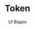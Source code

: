 ---
layout: embed
permalink: apps/mint/business-processes/token/ux-videos
lang: ru
page_id: apps-mint-business-processes-token-video


title: Token
subtitle: UI Видео
backUrl: /ru/apps/mint/business-processes/token

description: Diagrams
---